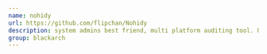 ```yaml
---
name: nohidy
url: https://github.com/flipchan/Nohidy
description: system admins best friend, multi platform auditing tool. URL : https://github.com/flipchan/Nohidy Groups : blackarch blackarch-recon blackarch-networking blackarch-defensive
group: blackarch
---
```

